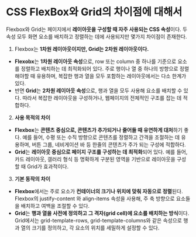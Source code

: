 # CSS FlexBox와 Grid의 차이점에 대해서

Flexbox와 Grid는 페이지에서 **레이아웃을 구성할 때 자주 사용되는 CSS 속성**이다. 두 속성 모두 화면 요소를 배치하고 정렬하는 데에 사용되지만 몇가지 차이점이 존재한다.

1. Flexbox는 **1차원 레이아웃이지만, Grid는 2차원 레이아웃이다.**

- **Flexobx**는 **1차원 레이아웃 속성**으로, row 또는 column 중 하나를 기준으로 요소를 정렬하고 배치하는 데 최적화되어 있다. 주로 행이나 열 중 하나의 방향으로 정렬해야할 때 유용하며, 복잡한 행과 열을 모두 포함하는 레이아웃에서는 다소 한계가 있다.
- 반면 **Grid**는 **2차원 레이아웃 속성**으로, 행과 열을 모두 사용해 요소를 배치할 수 있다. 따라서 복잡한 레이아웃을 구성하거나, 웹페이지의 전체적인 구조를 잡는 데 적합하다.

2. **사용 목적의 차이**

- **Flexbox**는 **콘텐츠 중심으로, 콘텐츠가 추가되거나 줄어들 때 유연하게 대처**하기 좋다. 예를 들어, 수평 또는 수직 방향으로 콘텐츠를 정렬하고 간격을 조절하는 데 유용하며, 버튼 그룹, 네비게이션 바 등 한줄의 콘텐츠가 주가 되는 구성에 적합하다.
- **Grid**는 **레이아웃 중심으로 페이지 구조를 구성하는 데 최적화**되어 있다. 예를 들어, 카드 레이아웃, 갤러리 형식 등 명확하게 구분된 영역을 기반으로 레이아웃을 구성할 때 Grid가 효과적이다.

3. **기본 동작의 차이**

- **Flexbox**에서는 주로 요소가 **컨테이너의 크기나 위치에 맞춰 자동으로 정렬**된다. Flexbox의 justify-content 와 align-items 속성을 사용해, 주 축 방향으로 요소들을 배치하고 여백을 조절할 수 있다.
- **Grid**는 **행과 열을 사전에 정의하고 그 격자(grid cell)에 요소를 배치하는 방식**이다. Grid에서는 grid-template-rows, grid-template-columns와 같은 속성으로 행과 열의 크기를 정의하고, 각 요소의 위치를 세밀하게 설정할 수 있다.
